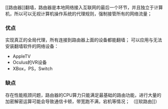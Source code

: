 [[路由器]]翻墙，路由器是本地网络接入互联网的最后一个环节，并且独立于计算机，所以可以无视计算机操作系统的代理规则，强制接管所有的网络流量；
### 优点
实现真正的全局代理，所有连接到路由器上面的设备都能翻墙；
可以应用与无法安装翻墙软件的网络设备：
- AppleTV
- Oculus的VR设备
- XBox，PS，Switch
### 缺点
存在性能瓶颈问题，路由器的CPU算力只能满足最基础的路由功能，进行大量的加密解密运算可能会导致通信卡顿，带宽跑不满，宕机等情况；
（[[软路由]]）
